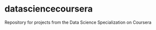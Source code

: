 datasciencecoursera
===================

Repository for projects from the Data Science Specialization on Coursera
